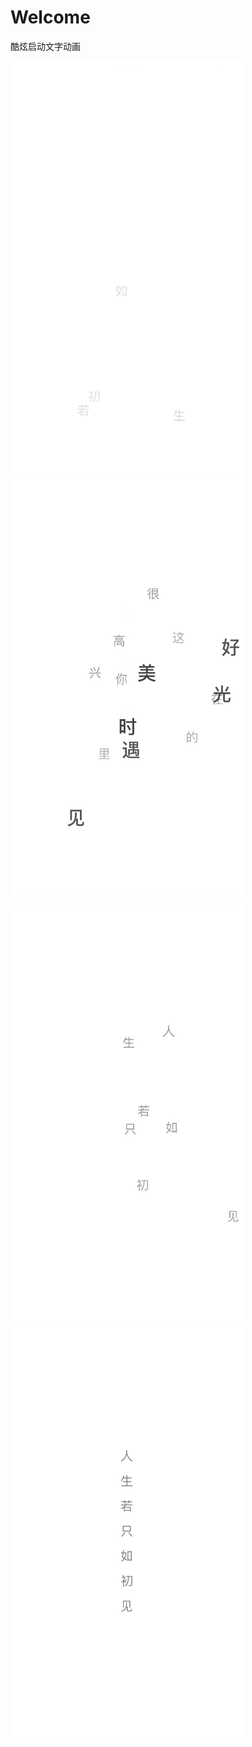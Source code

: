 # Welcome
酷炫启动文字动画

![Image](https://raw.githubusercontent.com/Miaolegemi9527/MarkdownPhotos/master/Welcome/welcome.gif)  ![Image](https://raw.githubusercontent.com/Miaolegemi9527/MarkdownPhotos/master/Welcome/welcome.png)

![Image](https://raw.githubusercontent.com/Miaolegemi9527/MarkdownPhotos/master/Welcome/welcome2.png)  ![Image](https://raw.githubusercontent.com/Miaolegemi9527/MarkdownPhotos/master/Welcome/welcome3.png)
